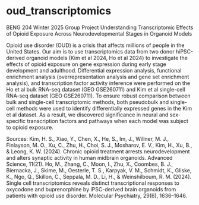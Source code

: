 # oud_transcriptomics
BENG 204 Winter 2025 Group Project
Understanding Transcriptomic Effects of Opioid Exposure Across Neurodevelopmental Stages in Organoid Models

Opioid use disorder (OUD) is a crisis that affects millions of people in the United States. Our aim is to use transcriptomics data from two donor hiPSC-derived organoid models (Kim et al 2024, Ho et al 2024) to investigate the effects of opioid exposure on gene expression during early stage development and adulthood. Differential expression analysis, functional enrichment analysis (overrepresentation analysis and gene set enrichment analysis), and transcription factor activity inference were performed on the Ho et al bulk RNA-seq dataset (GEO GSE260711) and Kim et al single-cell RNA-seq dataset (GEO GSE260711). To ensure robust comparison between bulk and single-cell transcriptomic methods, both pseudobulk and single-cell methods were used to identify differentially expressed genes in the Kim et al dataset. As a result, we discovered significance in neural and sex-specific transcription factors and pathways when each model was subject to opioid exposure.

Sources: 
Kim, H. S., Xiao, Y., Chen, X., He, S., Im, J., Willner, M. J., Finlayson, M. O., Xu, C., Zhu, H., Choi, S. J., Mosharov, E. V., Kim, H., Xu, B., & Leong, K. W. (2024). Chronic opioid treatment arrests neurodevelopment and alters synaptic activity in human midbrain organoids. Advanced Science, 11(21).
Ho, M., Zhang, C., Moon, I., Zhu, X., Coombes, B. J., Biernacka, J., Skime, M., Oesterle, T. S., Karpyak, V. M., Schmidt, K., Gliske, K., Ngo, Q., Skillon, C., Seppala, M. D., Li, H., & Weinshilboum, R. M. (2024). Single cell transcriptomics reveals distinct transcriptional responses to oxycodone and buprenorphine by iPSC-derived brain organoids from patients with opioid use disorder. Molecular Psychiatry, 29(6), 1636–1646.
